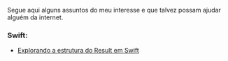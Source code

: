 Segue aqui alguns assuntos do meu interesse e que talvez possam ajudar alguém
da internet. 

### Swift:
- [Explorando a estrutura do Result em Swift](./Programming/22-03-Tipo-Result(pt))